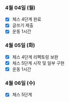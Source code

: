### 4월 04일 (월)
- [x] 체스 4단계 완료
- [x] 글쓰기 제출  
- [x] 운동 1시간 

### 4월 05일 (화)
- [x] 체스 4단계 리펙토링 보완
- [x] 체스 5단계 시작 및 일부 구현 
- [x] 운동 1시간 

### 4월 06일 (수)
- [x] 체스 5단계
